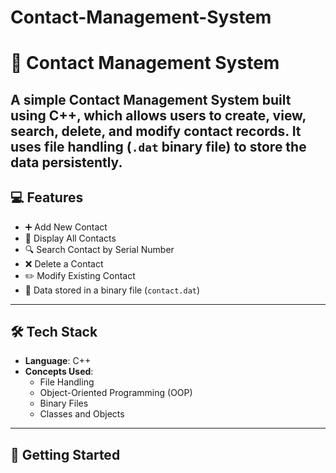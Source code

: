# Contact-Management-System
# 📇 Contact Management System

A simple **Contact Management System** built using **C++**, which allows users to create, view, search, delete, and modify contact records. It uses **file handling** (`.dat` binary file) to store the data persistently.
---
## 💻 Features

- ➕ Add New Contact
- 📃 Display All Contacts
- 🔍 Search Contact by Serial Number
- ❌ Delete a Contact
- ✏️ Modify Existing Contact
- 💾 Data stored in a binary file (`contact.dat`)
---
## 🛠️ Tech Stack

- **Language**: C++
- **Concepts Used**:
  - File Handling
  - Object-Oriented Programming (OOP)
  - Binary Files
  - Classes and Objects
---
## 🚀 Getting Started
